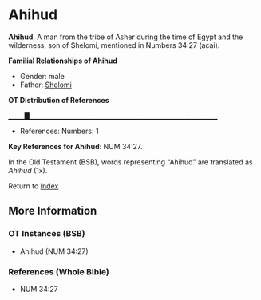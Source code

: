 # Ahihud
**Ahihud**. 
A man from the tribe of Asher during the time of Egypt and the wilderness, son of Shelomi, mentioned in Numbers 34:27 (acai). 




**Familial Relationships of Ahihud**


* Gender: male
* Father: [Shelomi](Shelomi.md)


**OT Distribution of References**

▁▁▁█▁▁▁▁▁▁▁▁▁▁▁▁▁▁▁▁▁▁▁▁▁▁▁▁▁▁▁▁▁▁▁▁▁▁▁
* References: Numbers: 1



**Key References for Ahihud**: 
NUM 34:27. 


In the Old Testament (BSB), words representing “Ahihud” are translated as 
*Ahihud* (1x). 




Return to [Index](00-Index.md)

## More Information

### OT Instances (BSB)

* Ahihud (NUM 34:27)



### References (Whole Bible)

* NUM 34:27




